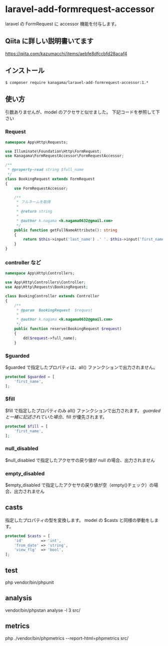 # laravel-add-formrequest-accessor
laravel の FormRequest に accessor 機能を付与します。

## Qiita に詳しい説明書いてます
https://qiita.com/kazumacchi/items/aebfe8dfccbfd28acaf4


## インストール

```
$ composer require kanagama/laravel-add-formrequest-accessor:1.*
```

## 使い方
引数ありませんが、model のアクセサと似せました。
下記コードを参照して下さい


### Request

```php
namespace App\Http\Requests;

use Illuminate\Foundation\Http\FormRequest;
use Kanagama\FormRequestAccessor\FormRequestAccessor;

/**
 * @property-read string $full_name
 */
class BookingRequest extends FormRequest
{
    use FormRequestAccessor;

    /**
     * フルネームを取得
     *
     * @return string
     *
     * @author k.nagama <k.nagama0632@gmail.com>
     */
    public function getFullNameAttribute(): string
    {
        return $this->input('last_name') .' '. $this->input('first_name');
    }
}
```


### controller など

```php
namespace App\Http\Controllers;

use App\Http\Controllers\Controller;
use App\Http\Requests\BookingRequest;

class BookingController extends Controller
{
    /**
     * @param  BookingRequest  $request
     *
     * @author k.nagama <k.nagama0632@gmail.com>
     */
    public function reserve(BookingRequest $request)
    {
        dd($request->full_name);
    }
```

### $guarded

 $guarded で指定したプロパティは、all() ファンクションで出力されません。


```php
protected $guarded = [
    'first_name',
];
```

### $fill

 $fill で指定したプロパティのみ all() ファンクションで出力されます。
 $guarded と一緒に記述されていた場合、$fill が優先されます。

```php
protected $fill = [
    'first_name',
];
```

### null_disabled

 $null_disabled で指定したアクセサの戻り値が null の場合、出力されません

### empty_disabled

 $empty_disabled で指定したアクセサの戻り値が空（empty()チェック）の場合、出力されません

## casts

指定したプロパティの型を変換します。
model の $casts と同様の挙動をします。

```php
protected $casts = [
    'id'        => 'int',
    'from_date' => 'string',
    'view_flg'  => 'bool',
];
```

## test

php vendor/bin/phpunit

## analysis

vendor/bin/phpstan analyse -l 3 src/

## metrics

php ./vendor/bin/phpmetrics --report-html=phpmetrics src/

